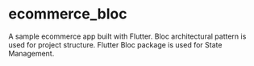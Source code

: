 # ecommerce_bloc

A sample ecommerce app built with Flutter.
Bloc architectural pattern is used for project structure. 
Flutter Bloc package is used for State Management. 


